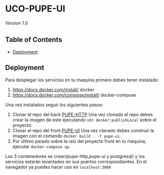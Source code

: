 # UCO-PUPE-UI
###### Version 1.0

## Table of Contents

* [Deployment](#deployment)

## Deployment
Para desplegar los servicios en tu maquina primero debes tener instalado:
  1. https://docs.docker.com/install/  docker
  2. https://docs.docker.com/compose/install/ docker-compose
  
Una vez instalados seguir los siguientes pasos:
  1. Clonar el repo del back [PUPE-HTTP](https://github.com/johncastano/uco-pupe)
  Una vez clonado el repo debes crear la imagen de este ejecutando `sbt docker:publishLocal` sobre el proyecto.
  2. Clonar el repo del front [PUPE-UI](https://github.com/restrepo86/PoyectoGradoUI)
  Una vez clanado debes construir la imagen con el comando `docker build . -t pupe-ui`.
  3. Por último parado sobre la raiz del proyecto front en tu maquina, ejecutar `docker-compose up`.

Los 3 contenedores se crean(pupe-http,pupe-ui y postgresql) y los servicios estarán levantados en sus puertos correspondientes. En el navegador ya puedes hacer uso en `localhost:3000`
